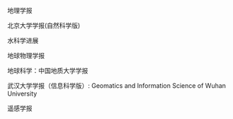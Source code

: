 地理学报

北京大学学报(自然科学版)

水科学进展

地球物理学报

地球科学：中国地质大学学报

武汉大学学报（信息科学版）: Geomatics and Information Science of Wuhan University

遥感学报